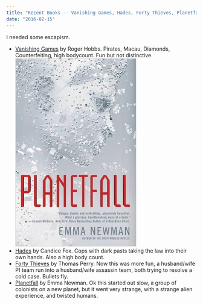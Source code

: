 ```yaml
---
title: "Recent Books -- Vanishing Games, Hades, Forty Thieves, Planetfall"
date: "2016-02-15"
---
```


I needed some escapism.

- [Vanishing Games](http://www.amazon.com/Vanishing-Games-novel-Roger-Hobbs/dp/0385352646) by Roger Hobbs. Pirates, Macau, Diamonds, Counterfeiting, high bodycount. Fun but not distinctive.[![planetfall](images/planetfall.jpg)](http://theludwigs.com/2016/02/recent-books-vanishing-games-hades-forty-thieves-planetfall/planetfall/)
- [Hades](http://www.amazon.com/Hades-Archer-Bennett-Thriller-Candice-ebook/dp/B00Q325UCM) by Candice Fox. Cops with dark pasts taking the law into their own hands. Also a high body count.
- [Forty Thieves](http://www.amazon.com/Forty-Thieves-Thomas-Perry/dp/0802124526) by Thomas Perry. Now this was more fun, a husband/wife PI team run into a husband/wife assassin team, both trying to resolve a cold case. Bullets fly.
- [Planetfall](http://www.amazon.com/Planetfall-Emma-Newman/dp/0425282392) by Emma Newman. Ok this started out slow, a group of colonists on a new planet, but it went very strange, with a strange alien experience, and twisted humans.

